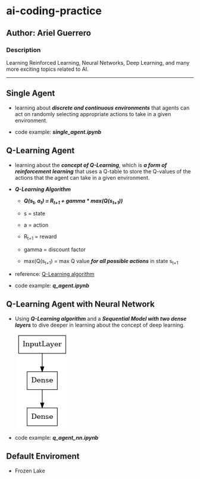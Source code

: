 # ai-coding-practice

## Author: Ariel Guerrero

### Description

Learning Reinforced Learning, Neural Networks, Deep Learning, and many more exciting topics related to AI.

___

## Single Agent

* learning about ***discrete and continuous environments*** that agents can act on
randomly selecting appropriate actions to take in a given environment.

* code example: ***single_agent.ipynb***

## Q-Learning Agent

* learning about the ***concept of Q-Learning***, which is ***a form of reinforcement learning***
that uses a Q-table to store the Q-values of the actions that the agent can take
in a given environment.

* ***Q-Learning Algorithm***
  * ***Q(s<sub>t</sub>, a<sub>t</sub>) = R<sub>t+1</sub> + gamma * max(Q(s<sub>t+1</sub>))***

  * s = state
  * a = action
  * R<sub>t+1</sub> = reward
  * gamma = discount factor
  * max(Q(s<sub>t+1</sub>) = max Q value ***for all possible actions*** in state s<sub>t+1</sub>

* reference: [Q-Learning algorithm](https://en.wikipedia.org/wiki/Q-learning)

* code example: ***q_agent.ipynb***

## Q-Learning Agent with Neural Network

* Using ***Q-Learning algorithm*** and a ***Sequential Model with two dense layers*** to
dive deeper in learning about the concept of deep learning.

&emsp;&emsp;![Model for Deeplearning](./img/model.png)

* code example: ***q_agent_nn.ipynb***

## Default Enviroment
 * Frozen Lake
 [](img/frozenlake.png)
